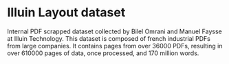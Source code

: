 # Illuin Layout dataset

Internal PDF scrapped dataset collected by Bilel Omrani and Manuel Faysse at Illuin Technology.
This dataset is composed of french industrial PDFs from large companies. It contains pages from over 36000 PDFs, 
resulting in over 610000 pages of data, once processed, and 170 million words.